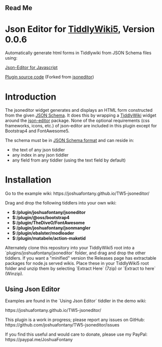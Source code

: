 <h2 class="tc-title">
  Read Me
</h2>
<div class="tc-tiddler-body tc-reveal">
  <h1 class="">Json Editor for <a class="tc-tiddlylink tc-tiddlylink-missing" href="https://tiddlywiki.com/" target="_blank">TiddlyWiki5</a>,
    Version 0.0.6</h1>
  <p>Automatically generate html forms in Tiddlywiki from JSON Schema files using:</p>
  <p><a class="tc-tiddlylink-external" href="https://github.com/json-editor/json-editor" rel="noopener noreferrer"
      target="_blank">Json-Editor for Javascript</a></p>
  <p><a class="tc-tiddlylink-external" href="https://github.com/joshuafontany/TW5-jsoneditor" rel="noopener noreferrer"
      target="_blank">Plugin source code</a> (Forked from <a class="tc-tiddlylink-external" href="https://github.com/btheado/jsoneditor"
      rel="noopener noreferrer" target="_blank">jsoneditor</a>)</p>
  <h1 class="">Introduction</h1>
  <p>The jsoneditor widget generates and displays an HTML form constructed from the given <a class="tc-tiddlylink-external"
      href="http://json-schema.org/" rel="noopener noreferrer" target="_blank">JSON Schema</a>. It does this by
    wrapping a <a class="tc-tiddlylink tc-tiddlylink-missing" href="#TiddlyWiki">TiddlyWiki</a> widget around the <a
      class="tc-tiddlylink-external" href="https://github.com/json-editor/json-editor" rel="noopener noreferrer" target="_blank">json-editor</a>
    package. None of the optional requirements (css frameworks, icons, etc.) of json-editor are included in this
    plugin except for Bootstrap4 and FontAwesome5.</p>
  <p>The schema must be in <a class="tc-tiddlylink-external" href="http://json-schema.org/draft-04/json-schema-core.html"
      rel="noopener noreferrer" target="_blank">JSON Schema format</a> and can reside in:</p>
  <ul>
    <li>the text of any json tiddler</li>
    <li>any index in any json tiddler</li>
    <li>any field from any tiddler (using the text field by default)</li>
  </ul>
  <h1 class="">Installation</h1>
  
<div><p>Go to the example wiki: https://joshuafontany.github.io/TW5-jsoneditor/</p><p>Drag and drop the following tiddlers into your own wiki:</p><ul><li><b>$:/plugin/joshuafontany/jsoneditor</b></li><li><b>$:/plugin/@oss/bootstrap4</b></li><li><b>$:/plugin/TheDiveO/FontAwesome</b></li><li><b>$:/plugin/joshuafontany/jsonmangler</b></li><li><b>$:/plugin/ebalster/modloader</b></li><li><b>$:/plugin/matabele/action-maketid</b></li></ul><p>Alternately clone this repository into your TiddlyWiki5 root into a `plugins/joshuafontany/jsoneditor` folder, and drag and drop the other tiddlers. If you want a "minified" version the Releases page has extractable packages for node.js served wikis. Place these in your TiddlyWiki5 root folder and unzip them by selecting `Extract Here` (7zip) or `Extract to here` (Winzip).</p></div>


<h2>Using Json Editor</h2>

<p>Examples are found in the `Using Json Editor` tiddler in the demo wiki:</p>
<p>https://joshuafontany.github.io/TW5-jsoneditor/</p>
<p>This plugin is a work in progress; please report any issues on GitHub: https://github.com/joshuafontany/TW5-jsoneditor/issues</p>
<p>If you find this useful and would care to donate, please use my PayPal: https://paypal.me/JoshuaFontany</p>
